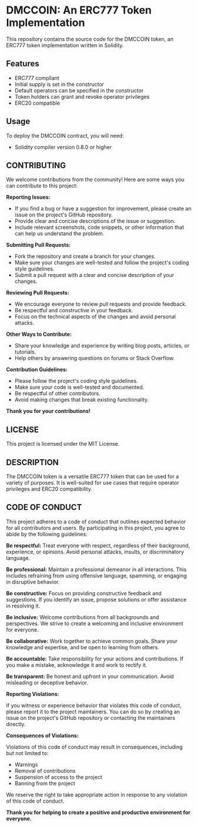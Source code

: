 # DMCCOIN: An ERC777 Token Implementation

This repository contains the source code for the DMCCOIN token, an ERC777 token implementation written in Solidity.

## Features
* ERC777 compliant
* Initial supply is set in the constructor
* Default operators can be specified in the constructor
* Token holders can grant and revoke operator privileges
* ERC20 compatible

## Usage
To deploy the DMCCOIN contract, you will need:
* Solidity compiler version 0.8.0 or higher

## CONTRIBUTING
We welcome contributions from the community! Here are some ways you can contribute to this project:

<strong>Reporting Issues:</strong>
* If you find a bug or have a suggestion for improvement, please create an issue on the project's GitHub repository.
* Provide clear and concise descriptions of the issue or suggestion.
* Include relevant screenshots, code snippets, or other information that can help us understand the problem.

<strong>Submitting Pull Requests:</strong>
* Fork the repository and create a branch for your changes.
* Make sure your changes are well-tested and follow the project's coding style guidelines.
* Submit a pull request with a clear and concise description of your changes.

<strong>Reviewing Pull Requests:</strong>
* We encourage everyone to review pull requests and provide feedback.
* Be respectful and constructive in your feedback.
* Focus on the technical aspects of the changes and avoid personal attacks.

<strong>Other Ways to Contribute:</strong>
* Share your knowledge and experience by writing blog posts, articles, or tutorials.
* Help others by answering questions on forums or Stack Overflow.

<strong>Contribution Guidelines:</strong>
* Please follow the project's coding style guidelines.
* Make sure your code is well-tested and documented.
* Be respectful of other contributors.
* Avoid making changes that break existing functionality.

<strong>Thank you for your contributions!</strong>

## LICENSE
This project is licensed under the MIT License.

## DESCRIPTION
The DMCCOIN token is a versatile ERC777 token that can be used for a variety of purposes. It is well-suited for use cases that require operator privileges and ERC20 compatibility.

## CODE OF CONDUCT
This project adheres to a code of conduct that outlines expected behavior for all contributors and users. By participating in this project, you agree to abide by the following guidelines:

<strong>Be respectful:</strong> Treat everyone with respect, regardless of their background, experience, or opinions. Avoid personal attacks, insults, or discriminatory language.

<strong>Be professional:</strong> Maintain a professional demeanor in all interactions. This includes refraining from using offensive language, spamming, or engaging in disruptive behavior.

<strong>Be constructive:</strong> Focus on providing constructive feedback and suggestions. If you identify an issue, propose solutions or offer assistance in resolving it.

<strong>Be inclusive:</strong> Welcome contributions from all backgrounds and perspectives. We strive to create a welcoming and inclusive environment for everyone.

<strong>Be collaborative:</strong> Work together to achieve common goals. Share your knowledge and expertise, and be open to learning from others.

<strong>Be accountable:</strong> Take responsibility for your actions and contributions. If you make a mistake, acknowledge it and work to rectify it.

<strong>Be transparent:</strong> Be honest and upfront in your communication. Avoid misleading or deceptive behavior.

<strong>Reporting Violations:</strong>

If you witness or experience behavior that violates this code of conduct, please report it to the project maintainers. You can do so by creating an issue on the project's GitHub repository or contacting the maintainers directly.

<strong>Consequences of Violations:</strong>

Violations of this code of conduct may result in consequences, including but not limited to:
* Warnings
* Removal of contributions
* Suspension of access to the project
* Banning from the project

We reserve the right to take appropriate action in response to any violation of this code of conduct.

<strong>Thank you for helping to create a positive and productive environment for everyone.</strong>
